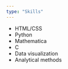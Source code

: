 ```yaml
---
type: "Skills"
---
```


* HTML/CSS
* Python
* Mathematica
* C
* Data visualization
* Analytical methods